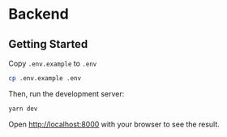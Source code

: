 # Backend

## Getting Started

Copy `.env.example` to `.env`

```sh
cp .env.example .env
```

Then, run the development server:

```sh
yarn dev
```

Open [http://localhost:8000](http://localhost:8000) with your browser to see the result.
